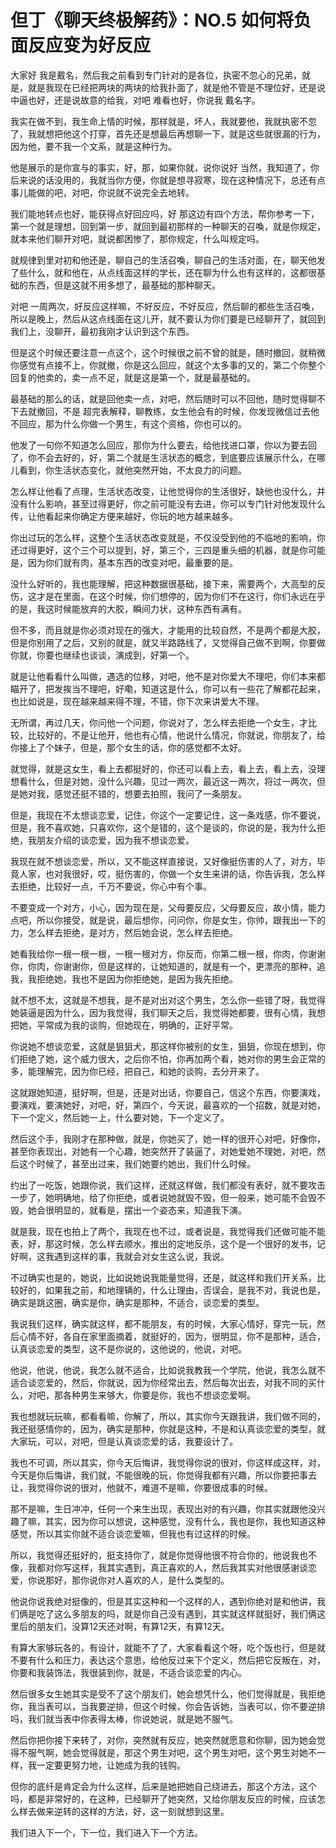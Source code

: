 # 但丁《聊天终极解药》：NO.5 如何将负面反应变为好反应

大家好 我是戴名，然后我之前看到专门针对的是各位，执密不忽心的兄弟，就是，就是我现在已经把两块的两块的给我扑面了，就是他不管是不理位好，还是说中逼也好，还是说故意的给我，对吧 难看也好，你说我 戴名字。

我实在做不到，我生命上情的时候，那样就是，坏人，我就要他，我就执密不忽了，我就想把他这个打穿，首先还是想最后再想聊一下，就是这些就很漏的行为，因为他，要不我一个文系，就是这种行为。

他是展示的是你宣与的事实，好，那，如果你就，说你说好 当然，我知道了，你后来说的话没用的，我就当你方便，你就是想寻寂寒，现在这种情况下，总还有点事儿能做的吧，对吧，你说就不说完全去地转。

我们能地转点也好，能获得点好回应吗，好 那这边有四个方法，帮你参考一下，第一个就是理想，回到第一步，就回到最初那样的一种聊天的召喚，就是你规定，就本来他们聊开对吧，就说都困惨了，那你规定，什么叫规定吗。

就规律到里对初和他还是，聊自己的生活召喚，聊自己的生活对面，在，聊天他发了些什么，就和他在，从点线面这样的学长，还在聊为什么也有这样的，这都很基础的东西，但是这就不用多想了，最基础的那种聊天。

对吧 一周两次，好反应这样嘛，不好反应，不好反应，然后聊的都些生活召喚，所以是晚上，然后从这点线面在这儿开，就不要认为你们要是已经聊开了，就回到我们上，没聊开，最初我刚才认识到这个东西。

但是这个时候还要注意一点这个，这个时候很之前不曾的就是，随时撤回，就稍微你感觉有点接不上，你就撤，你是这么回应，就这个太多事的又的，第二个你整个回复的他卖的，卖一点不足，就是这是第一个，就是最基础的。

最基础的那么的话，就是回他卖一点，对吧，然后随时可以不回他，随时觉得聊不下去就撤回，不是 超完表解释，聊教练，女生他会有的时候，你发现微信过去他不回应，那为什么你做一个男生，有这个资格，你也可以的。

他发了一句你不知道怎么回应，那你为什么要去，给他找进口罩，你以为要去回了，你不会去好的，好，第二个就是生活状态的概念，到底要应该展示什么，在哪儿看到，你生活状态变化，就他突然开始，不太良力的问题。

怎么样让他看了点理，生活状态改变，让他觉得你的生活很好，缺他也没什么，并没有什么影响，甚至过得更好，你之前可能没有去进，你可以专门针对他发现什么传，让他看起来你确定方便来越好，你玩的地方越来越多。

你出过玩的怎么样，这整个生活状态改变就是，不仅没受到他的不临地的影响，你还过得更好，这个三个可以提到，好，第三个，三四是重头细的机器，就是你可能是，因为你们就有肉，基本东西的改变对吧，最重要的是。

没什么好听的，我也能理解，把这种数据很基础，接下来，需要两个，大高型的反伤，这才是在里面，在这个时候，你们想停的，因为你们不在这行，你们永远在乎的是，我这时候能放弃的大胶，瞬间力状，这种东西有满有。

但不多，而且就是你必须对现在的强大，才能用的比较自然，不是两个都是大胶，但是你别用了之后，又别的就是，就又半路路线了，又觉得自己做不到啊，你要做你就，你要也继续也谈谈，演成到，好第一个。

就是让他看看什么叫做，遇选的位移，对吧，他不是对你爱大不理吧，你们本来都瞄开了，把发挨当不理吧，好嘞，知道这是什么，你可以有一些花了解都花起来，也比如说是，现在越来越来得不理，不错，你下次来讲爱大不理。

无所谓，再过几天，你问他一个问题，你说对了，怎么样去拒绝一个女生，才比较，比较好的，不是让他开，他也有心情，他说什么情况，你就说，你朋友了，给你接上了个妹子，但是，那个女生的话，你的感觉都不太好。

就觉得，就是这女生，看上去都挺好的，你还可以看上去，看上去，看上去，没理想看什么，但是对她，没什么兴趣，见过一两次，最近这一两次，将过一两次，但是她对我，感觉还挺不错的，想要去拍照，我问了一条朋友。

但是，我现在不太想谈恋爱，记住，你这个一定要记住，这一条戏感，你不要说，但是，我不喜欢她，只喜欢你，这个是错的，这个是谈的，你说的是，我为什么拒绝，我朋友介绍的谈恋爱，因为我不想谈恋爱。

我现在就不想谈恋爱，所以，又不能这样直接说，又好像挺伤害的人了，对方，毕竟人家，也对我很好，哎，挺伤害的，你做一个女生来讲的话，你告诉我，怎么样去拒绝，比较好一点，千万不要说，你心中有个事。

不要变成一个对方，小心，因为现在是，父母要反应，父母要反应，故小情，能力点吧，所以你接受，就是说，最后想你，问问你，你是女生，你帅，跟我出一下的力，怎么样去拒绝，是对方，然后她会说，怎么样去拒绝。

她看我给你一根一根一根，一根一根对方，你反而，你第二根一根，你肉，你谢谢你，你肉，你谢谢你，但是这样的，让她知道的，就是有一个，更漂亮的那种，追我，我拒绝她，我也不是因为你拒绝她，是因为我先拒绝。

就不想不太，这就是不想我，是不是对出对这个男生，怎么你一些错了呀，我觉得她装逼是因为什么，因为我觉得，我们聊天之后，我觉得她都要，很有心情，我想把她，平常成为我的谈购，但她现在，明确的，正好平常。

你说她不想谈恋爱，这就是狙狙犬，那这样你被别的女生，狙狙，你现在想到，你们拒绝了她，这个威力很大，之后你不怕，你再加两个看，她对你的男生会正常的多，能理解完，因为你已经，把自己，和她的谈购，去分开来了。

这就跟她知道，挺好啊，但是，还是对出话，你要自己，信这个东西，你要演戏，要演戏，要演她好，对吧，好，第四个，今天说，最喜欢的一个招数，就是对她，下一个定义，然后她一上，什么要对她，下一个定义了。

然后这个手，我刚才在那种做，就是，你她买了，她一样的很开心对吧，好像你，甚至你表现出，对她有一个心趣，她突然开了装逼了，对她爱她不理她，对吧，然后这个时候了，甚至出过来，我们她要约她出，我们什么时候。

约出了一吃饭，她跟你说，我们这样，还就这样做，我们都没有表好，就不要攻击一步了，她明确地，给了你拒绝，或者说她就毁不毁，但一般来，她可能不会毁不毁，她会很明显的，就看是，摆出一个姿态来，知道我下演。

就是我，现在也拍上了两个，我现在也不过，或者说是，我觉得我们还做可能不能表，好，那这时候，怎么样去顺水，推出的定地反杀，这个是一个很好的发书，记好啊，这我遇到这样的事，我就会对女生这么说，我说。

不过确实也是的，她说，比如说她说我能量觉得，还是，就这样和我们开关系，比较好的，如果我之前，和地理辆的，什么让理由，否误会，是我不对，我说也是，确实是跳这圈，确实是你，确实是那种，不适合，谈恋爱的类型。

我说我们这样，确实就这样，都不能朋友，有的时候，大家心情好，穿完一玩，然后心情不好，各自在家里面摘着，就挺好的，因为，很明显，你不是那种，适合，认真谈恋爱的类型，这不是你说的，这他说的，他说，对吧。

他说，他说，他说，我怎么就不适合，比如说我教我一个学院，他说，我怎么就不适合谈恋爱的，然后，你就说，因为你经常出去，然后每次出去，对我不同的买什么，对吧，那各种男生来够大，你要是你，我也不想谈恋爱啊。

我也想就玩玩嘛，都看看嘛，你解了，所以，其实你今天跟我讲，我们做不同的，我还挺感情你的，因为，确实是那种，你就是这种，不是和认真谈恋爱的类型，就大家玩，可以，对吧，但是认真谈恋爱的话，我要设计了。

我也不可调，所以其实，你今天后悔讲，我觉得你说的很对，你这样成这样，对，今天是你后悔讲，我们就，不能很晚的玩，你觉得我都有兴趣，所以你要把事去让，我觉得你说的很对，他就不，难道不是嘛，你要很成事的时候。

那不是嘛，生日冲冲，任何一个来生出现，表现出对的有兴趣，你其实就跟他没兴趣了嘛，其实，因为你可以想说，这种感觉，没有什么，我也是你，我也知道这种感觉，所以其实你就不适合谈恋爱嘛，但我也有过这样的时候。

所以，我觉得还挺好的，挺支持你了，就是你觉得他很不符合你的，他说我也不像，我都对你写这样，我其实遇到，真正喜欢的人，然后我其实对他很感谢谈恋爱，你说那好，那你说你对人喜欢的人，是什么类型的。

他说你说我绝对挺像的，但是其实这种和一个这样的人，遇到你绝对是和他讲，我们俩是吃了这么多朋友的吗，就是你自己没有遇到，其实就这样就挺好，我们俩这里后的朋友们，没算12天还对啊，有算12天，有算12天。

有算大家够玩各的，有设计，就能不了了，大家看看这个呀，吃个饭也行，但是就不要有什么和压力，表达这个意思，给他反过来下个定义，然后把它反叛在，对，你要和我装饰法，我很装到你，就是，不适合谈恋爱的内心。

然后很多女生她其实是受不了这个朋友们，她会想凭什么，他们觉得就是，我拒绝你，我当表可以，当我要逆排，但这个时候，你会告诉她，当表可以，你不要逆排吗，我们就当表中你表得太棒，你说她说，就是她不服气。

然后你把你接下来转了，对你，突然就有反应，她突然就愿意和你聊，因为她会觉得不服气啊，她会觉得就是，那这个男生对吧，这个男生对吧，这个男生对她不一样，我一定要更努力地，让她成为我的钱购。

但你的底纤是肯定会为什么这样，后来是她把她自己绕进去，那这个方法，这个吗，都是非常好的，在这种，已经聊开了她突然，又给你朋友反应的时候，应该怎么样去做来逆转的这样的方法，好，这一刻就想到这里。

我们进入下一个，下一位，我们进入下一个方法。